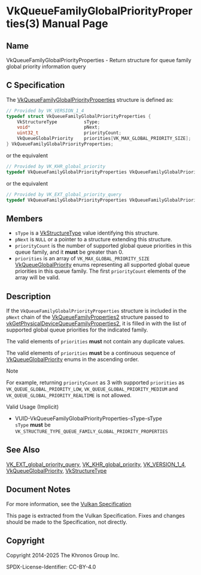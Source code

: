 # VkQueueFamilyGlobalPriorityProperties(3) Manual Page

## Name

VkQueueFamilyGlobalPriorityProperties - Return structure for queue family global priority information query



## [](#_c_specification)C Specification

The [VkQueueFamilyGlobalPriorityProperties](https://registry.khronos.org/vulkan/specs/latest/man/html/VkQueueFamilyGlobalPriorityProperties.html) structure is defined as:

```c++
// Provided by VK_VERSION_1_4
typedef struct VkQueueFamilyGlobalPriorityProperties {
    VkStructureType          sType;
    void*                    pNext;
    uint32_t                 priorityCount;
    VkQueueGlobalPriority    priorities[VK_MAX_GLOBAL_PRIORITY_SIZE];
} VkQueueFamilyGlobalPriorityProperties;
```

or the equivalent

```c++
// Provided by VK_KHR_global_priority
typedef VkQueueFamilyGlobalPriorityProperties VkQueueFamilyGlobalPriorityPropertiesKHR;
```

or the equivalent

```c++
// Provided by VK_EXT_global_priority_query
typedef VkQueueFamilyGlobalPriorityProperties VkQueueFamilyGlobalPriorityPropertiesEXT;
```

## [](#_members)Members

- `sType` is a [VkStructureType](https://registry.khronos.org/vulkan/specs/latest/man/html/VkStructureType.html) value identifying this structure.
- `pNext` is `NULL` or a pointer to a structure extending this structure.
- `priorityCount` is the number of supported global queue priorities in this queue family, and it **must** be greater than 0.
- `priorities` is an array of `VK_MAX_GLOBAL_PRIORITY_SIZE` [VkQueueGlobalPriority](https://registry.khronos.org/vulkan/specs/latest/man/html/VkQueueGlobalPriority.html) enums representing all supported global queue priorities in this queue family. The first `priorityCount` elements of the array will be valid.

## [](#_description)Description

If the `VkQueueFamilyGlobalPriorityProperties` structure is included in the `pNext` chain of the [VkQueueFamilyProperties2](https://registry.khronos.org/vulkan/specs/latest/man/html/VkQueueFamilyProperties2.html) structure passed to [vkGetPhysicalDeviceQueueFamilyProperties2](https://registry.khronos.org/vulkan/specs/latest/man/html/vkGetPhysicalDeviceQueueFamilyProperties2.html), it is filled in with the list of supported global queue priorities for the indicated family.

The valid elements of `priorities` **must** not contain any duplicate values.

The valid elements of `priorities` **must** be a continuous sequence of [VkQueueGlobalPriority](https://registry.khronos.org/vulkan/specs/latest/man/html/VkQueueGlobalPriority.html) enums in the ascending order.

Note

For example, returning `priorityCount` as 3 with supported `priorities` as `VK_QUEUE_GLOBAL_PRIORITY_LOW`, `VK_QUEUE_GLOBAL_PRIORITY_MEDIUM` and `VK_QUEUE_GLOBAL_PRIORITY_REALTIME` is not allowed.

Valid Usage (Implicit)

- [](#VUID-VkQueueFamilyGlobalPriorityProperties-sType-sType)VUID-VkQueueFamilyGlobalPriorityProperties-sType-sType  
  `sType` **must** be `VK_STRUCTURE_TYPE_QUEUE_FAMILY_GLOBAL_PRIORITY_PROPERTIES`

## [](#_see_also)See Also

[VK\_EXT\_global\_priority\_query](https://registry.khronos.org/vulkan/specs/latest/man/html/VK_EXT_global_priority_query.html), [VK\_KHR\_global\_priority](https://registry.khronos.org/vulkan/specs/latest/man/html/VK_KHR_global_priority.html), [VK\_VERSION\_1\_4](https://registry.khronos.org/vulkan/specs/latest/man/html/VK_VERSION_1_4.html), [VkQueueGlobalPriority](https://registry.khronos.org/vulkan/specs/latest/man/html/VkQueueGlobalPriority.html), [VkStructureType](https://registry.khronos.org/vulkan/specs/latest/man/html/VkStructureType.html)

## [](#_document_notes)Document Notes

For more information, see the [Vulkan Specification](https://registry.khronos.org/vulkan/specs/latest/html/vkspec.html#VkQueueFamilyGlobalPriorityProperties)

This page is extracted from the Vulkan Specification. Fixes and changes should be made to the Specification, not directly.

## [](#_copyright)Copyright

Copyright 2014-2025 The Khronos Group Inc.

SPDX-License-Identifier: CC-BY-4.0
